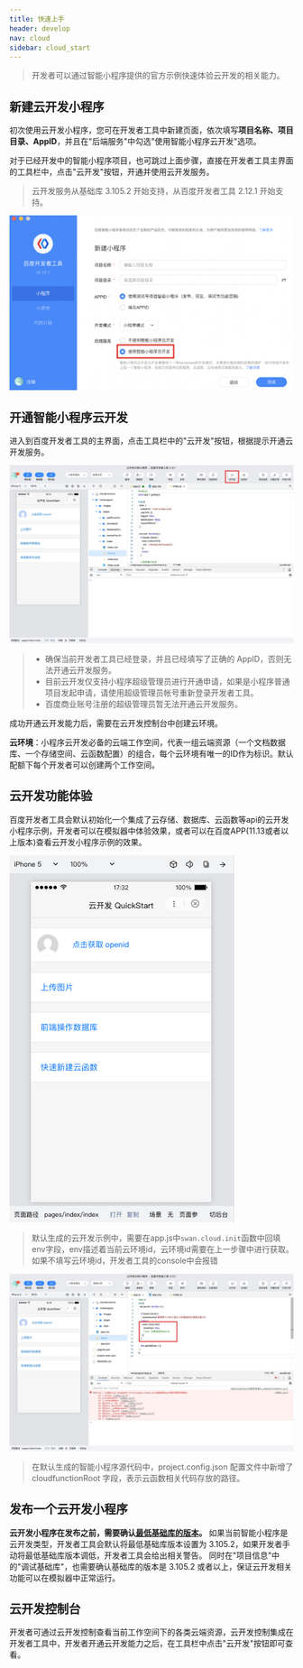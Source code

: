 ```yaml
---
title: 快速上手
header: develop
nav: cloud
sidebar: cloud_start
---
```


> 开发者可以通过智能小程序提供的官方示例快速体验云开发的相关能力。

##  新建云开发小程序

初次使用云开发小程序，您可在开发者工具中新建页面，依次填写**项目名称、项目目录、AppID**，并且在"后端服务"中勾选"使用智能小程序云开发"选项。

对于已经开发中的智能小程序项目，也可跳过上面步骤，直接在开发者工具主界面的工具栏中，点击"云开发"按钮，开通并使用云开发服务。
> 云开发服务从基础库 3.105.2 开始支持，从百度开发者工具 2.12.1 开始支持。

 ![图片](../../../img/cloud/cloud-init.jpg)
##  开通智能小程序云开发

进入到百度开发者工具的主界面，点击工具栏中的"云开发"按钮，根据提示开通云开发服务。

 ![图片](../../../img/cloud/cloud-init2.jpg)

>* 确保当前开发者工具已经登录，并且已经填写了正确的 AppID，否则无法开通云开发服务。
>* 目前云开发仅支持小程序超级管理员进行开通申请，如果是小程序普通项目发起申请，请使用超级管理员帐号重新登录开发者工具。
>* 百度商业账号注册的超级管理员暂无法开通云开发服务。

成功开通云开发能力后，需要在云开发控制台中创建云环境。

**云环境**：小程序云开发必备的云端工作空间，代表一组云端资源（一个文档数据库、一个存储空间、云函数配置）的组合，每个云环境有唯一的ID作为标识。默认配额下每个开发者可以创建两个工作空间。

## 云开发功能体验

百度开发者工具会默认初始化一个集成了云存储、数据库、云函数等api的云开发小程序示例，开发者可以在模拟器中体验效果，或者可以在百度APP(11.13或者以上版本)查看云开发小程序示例的效果。

 ![图片](../../../img/cloud/cloud-init3.png)

> 默认生成的云开发示例中，需要在app.js中`swan.cloud.init`函数中回填env字段，env描述着当前云环境id，云环境id需要在上一步骤中进行获取。如果不填写云环境id，开发者工具的console中会报错

 ![图片](../../../img/cloud/cloud-init5.png)

> 在默认生成的智能小程序源代码中，project.config.json 配置文件中新增了 cloudfunctionRoot 字段，表示云函数相关代码存放的路径。

## 发布一个云开发小程序

**云开发小程序在发布之前，需要确认[最低基础库的版本](https://smartprogram.baidu.com/docs/develop/swan/compatibility_version/)。**
如果当前智能小程序是云开发类型，开发者工具会默认将最低基础库版本设置为 3.105.2，如果开发者手动将最低基础库版本调低，开发者工具会给出相关警告。
同时在"项目信息"中的"调试基础库"，也需要确认基础库的版本是 3.105.2 或者以上，保证云开发相关功能可以在模拟器中正常运行。
## 云开发控制台

开发者可通过云开发控制查看当前工作空间下的各类云端资源，云开发控制集成在开发者工具中，开发者开通云开发能力之后，在工具栏中点击"云开发"按钮即可查看。
